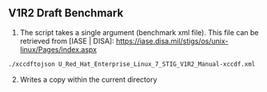 ## V1R2 Draft Benchmark
1. The script takes a single argument (benchmark xml file). This file can be retrieved from [IASE | DISA]: https://iase.disa.mil/stigs/os/unix-linux/Pages/index.aspx
```bash
./xccdftojson U_Red_Hat_Enterprise_Linux_7_STIG_V1R2_Manual-xccdf.xml
``` 

2. Writes a copy within the current directory
